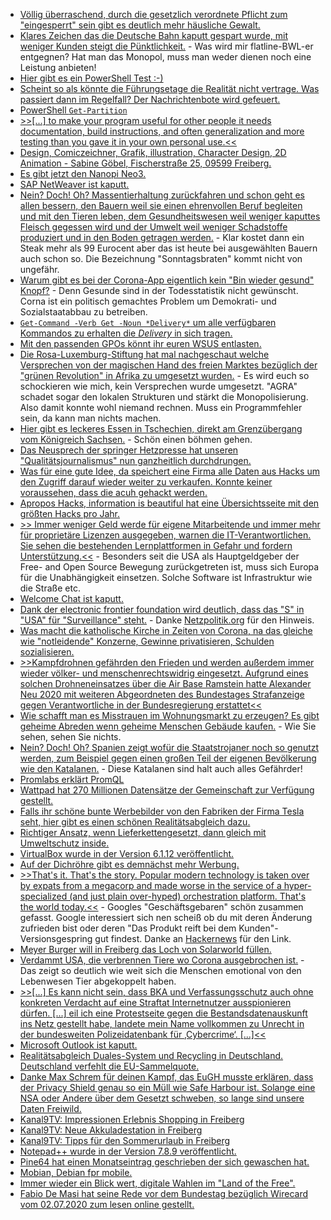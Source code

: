* [Völlig überraschend, durch die gesetzlich verordnete Pflicht zum "eingesperrt" sein gibt es deutlich mehr häusliche Gewalt.](https://blog.fefe.de/?ts=a1f5c1b5)
* [Klares Zeichen das die Deutsche Bahn kaputt gespart wurde, mit weniger Kunden steigt die Pünktlichkeit.](https://www.heise.de/news/Deutsche-Bahn-in-der-Corona-Krise-so-puenktlich-wie-lange-nicht-4841738.html) - Was wird mir flatline-BWL-er entgegnen? Hat man das Monopol, muss man weder dienen noch eine Leistung anbieten!
* [Hier gibt es ein PowerShell Test :-)](https://sid-500.com/2020/07/12/powershell-quiz-are-you-already-an-advanced-powershell-user/)
* [Scheint so als könnte die Führungsetage die Realität nicht vertrage. Was passiert dann im Regelfall? Der Nachrichtenbote wird gefeuert.](https://www.golem.de/news/car-software-org-volkswagen-entlaesst-software-chef-2007-149597.html)
* [PowerShell `Get-Partition`](https://www.ghacks.net/2020/07/13/microsoft-appears-to-have-fixed-the-recovery-partition-hell-in-windows-10/)
* [>>[...] to make your program useful for other people it needs documentation, build instructions, and often generalization and more testing than you gave it in your own personal use.<<](https://utcc.utoronto.ca/~cks/space/blog/sysadmin/RunningServersFredBrooks)
* [Design, Comiczeichner, Grafik, illustration, Character Design, 2D Animation - Sabine Göbel, Fischerstraße 25, 09599 Freiberg.](https://sagoebel.de/)
* [Es gibt jetzt den Nanopi Neo3.](https://www.golem.de/news/bastelrechner-nanopi-neo3-passt-auf-eine-halbe-kreditkarte-2007-149607.html)
* [SAP NetWeaver ist kaputt.](https://www.bleepingcomputer.com/news/security/critical-sap-recon-flaw-exposes-thousands-of-customers-to-attacks/)
* [Nein? Doch! Oh? Massentierhaltung zurückfahren und schon geht es allen bessern, den Bauern weil sie einen ehrenvollen Beruf begleiten und mit den Tieren leben, dem Gesundheitswesen weil weniger kaputtes Fleisch gegessen wird und der Umwelt weil weniger Schadstoffe produziert und in den Boden getragen werden.](https://www.sonnenseite.com/de/umwelt/stark-reduzierte-tierhaltung-a-lsung-diverser-umweltprobleme.html) - Klar kostet dann ein Steak mehr als 99 Eurocent aber das ist heute bei ausgewählten Bauern auch schon so. Die Bezeichnung "Sonntagsbraten" kommt nicht von ungefähr.
* [Warum gibt es bei der Corona-App eigentlich kein "Bin wieder gesund" Knopf?](https://netzpolitik.org/2020/was-vom-tage-uebrig-blieb-gesundmeldung-gesundheitsamt-und-google-klatsche/) - Denn Gesunde sind in der Todesstatistik nicht gewünscht. Corna ist ein politisch gemachtes Problem um Demokrati- und Sozialstaatabbau zu betreiben.
* [`Get-Command -Verb Get -Noun *Delivery*` um alle verfügbaren Kommandos zu erhalten die *Delivery* in sich tragen.](https://www.windowspro.de/wolfgang-sommergut/delivery-optimization-uebermittlungsoptimierung-zusammen-wsus-nutzen)
* [Mit den passenden GPOs könnt ihr euren WSUS entlasten.](https://www.windowspro.de/wolfgang-sommergut/delivery-optimization-uebermittlungsoptimierung-zusammen-wsus-nutzen)
* [Die Rosa-Luxemburg-Stiftung hat mal nachgeschaut welche Versprechen von der magischen Hand des freien Marktes bezüglich der "grünen Revolution" in Afrika zu umgesetzt wurden.](https://weltnetz.tv/ticker/2371-wusste-man-vorher-versprechen-der-konzerne-erweisen-sich-als-falsch) - Es wird euch so schockieren wie mich, kein Versprechen wurde umgesetzt. "AGRA" schadet sogar den lokalen Strukturen und stärkt die Monopolisierung. Also damit konnte wohl niemand rechnen. Muss ein Programmfehler sein, da kann man nichts machen.
* [Hier gibt es leckeres Essen in Tschechien, direkt am Grenzübergang vom Königreich Sachsen.](https://www.chata-barbora.cz/de/kontakt) - Schön einen böhmen gehen.
* [Das Neusprech der springer Hetzpresse hat unseren "Qualitätsjournalismus" nun ganzheitlich durchdrungen.](https://tuxproject.de/blog/2020/07/kann-journalist-sprache/)
* [Was für eine gute Idee, da speichert eine Firma alle Daten aus Hacks um den Zugriff darauf wieder weiter zu verkaufen. Konnte keiner voraussehen, dass die acuh gehackt werden.](https://www.golem.de/news/sicherheitsluecke-datenleck-sammler-data-viper-gehackt-2007-149634.html)
* [Apropos Hacks, information is beautiful hat eine Übersichtsseite mit den größten Hacks pro Jahr.](https://www.informationisbeautiful.net/visualizations/worlds-biggest-data-breaches-hacks/)
* [>> Immer weniger Geld werde für eigene Mitarbeitende und immer mehr für proprietäre Lizenzen ausgegeben, warnen die IT-Verantwortlichen. Sie sehen die bestehenden Lernplattformen in Gefahr und fordern Unterstützung.<<](https://netzpolitik.org/2020/gemeinsame-erklaerung-der-open-source-bildungsplattformen-lernplattformen-fordern-nachhaltige-finanzierung/) - Besonders seit die USA als Hauptgeldgeber der Free- and Open Source Bewegung zurückgetreten ist, muss sich Europa für die Unabhängigkeit einsetzen. Solche Software ist Infrastruktur wie die Straße etc.
* [Welcome Chat ist kaputt.](https://www.bleepingcomputer.com/news/security/android-chat-app-uses-public-code-to-spy-exposes-user-data/)
* [Dank der electronic frontier foundation wird deutlich, dass das "S" in "USA" für "Surveillance" steht.](https://atlasofsurveillance.org/) - Danke [Netzpolitik.org](https://netzpolitik.org/2020/datenbank-us-buergerrechtsorganisation-stellt-atlas-der-ueberwachung-vor/) für den Hinweis.
* [Was macht die katholische Kirche in Zeiten von Corona, na das gleiche wie "notleidende" Konzerne, Gewinne privatisieren, Schulden sozialisieren.](https://apnews.com/dab8261c68c93f24c0bfc1876518b3f6)
* [>>Kampfdrohnen gefährden den Frieden und werden außerdem immer wieder völker- und menschenrechtswidrig eingesetzt. Aufgrund eines solchen Drohneneinsatzes über die Air Base Ramstein hatte Alexander Neu  2020 mit weiteren Abgeordneten des Bundestages Strafanzeige gegen Verantwortliche in der Bundesregierung erstattet<<](https://weltnetz.tv/video/2373-beihilfe-zum-drohnenmord-strafanzeige-gegen-bundesregierung)
* [Wie schafft man es Misstrauen im Wohnungsmarkt zu erzeugen? Es gibt geheime Abreden wenn geheime Menschen Gebäude kaufen.](https://netzpolitik.org/2020/spekulation-abwenden-wie-frag-den-staat-die-berliner-wohnungspolitik-transparenter-machen-will/) - Wie Sie sehen, sehen Sie nichts.
* [Nein? Doch! Oh? Spanien zeigt wofür die Staatstrojaner noch so genutzt werden, zum Beispiel gegen einen großen Teil der eigenen Bevölkerung wie den Katalanen.](https://www.golem.de/news/nso-group-spanien-setzt-offenbar-staatstrojaner-gegen-katalanen-ein-2007-149659.html) - Diese Katalanen sind halt auch alles Gefährder!
* [Promlabs erklärt PromQL](https://promlabs.com/blog/2020/06/18/the-anatomy-of-a-promql-query)
* [Wattpad hat 270 Millionen Datensätze der Gemeinschaft zur Verfügung gestellt.](https://www.bleepingcomputer.com/news/security/wattpad-data-breach-exposes-account-info-for-millions-of-users/)
* [Falls ihr schöne bunte Werbebilder von den Fabriken der Firma Tesla seht, hier gibt es einen schönen Realitätsabgleich dazu.](https://twitter.com/InvestorSwan/status/1283278217164488704)
* [Richtiger Ansatz, wenn Lieferkettengesetzt, dann gleich mit Umweltschutz inside.](https://www.sonnenseite.com/de/wirtschaft/umweltschutz-im-lieferkettengesetz.html)
* [VirtualBox wurde in der Version 6.1.12 veröffentlicht.](https://www.planet3dnow.de/cms/56845-virtualbox-6-1-12/)
* [Auf der Dichröhre gibt es demnächst mehr Werbung.](https://www.golem.de/news/videoportal-youtube-will-mehr-werbepausen-2007-149668.html)
* [>>That's it. That's the story. Popular modern technology is taken over by expats from a megacorp and made worse in the service of a hyper-specialized (and just plain over-hyped) orchestration platform. That's the world today.<<](https://www.roguelazer.com/2020/07/etcd-or-why-modern-software-makes-me-sad/) - Googles "Geschäftsgebaren" schön zusammen gefasst. Google interessiert sich nen scheiß ob du mit deren Änderung zufrieden bist oder deren "Das Produkt reift bei dem Kunden"-Versionsgespring gut findest. Danke an [Hackernews](http://n-gate.com/hackernews/2020/07/14/0/) für den Link.
* [Meyer Burger will in Freiberg das Loch von Solarworld füllen.](https://www.sonnenseite.com/de/wirtschaft/solarindustrie-kommt-zurck-nach-deutschland.html)
* [Verdammt USA, die verbrennen Tiere wo Corona ausgebrochen ist.](https://netzfrauen.org/2020/07/15/covid-19-2/) - Das zeigt so deutlich wie weit sich die Menschen emotional von den Lebenwesen Tier abgekoppelt haben.
* [>>[...] Es kann nicht sein, dass BKA und Verfassungsschutz auch ohne konkreten Verdacht auf eine Straftat Internetnutzer ausspionieren dürfen. [...] eil ich eine Protestseite gegen die Bestandsdatenauskunft ins Netz gestellt habe, landete mein Name vollkommen zu Unrecht in der bundesweiten Polizeidatenbank für ‚Cybercrime‘. [...]<<](https://www.patrick-breyer.de/?p=592077)
* [Microsoft Outlook ist kaputt.](https://www.bleepingcomputer.com/news/microsoft/microsoft-outlook-is-crashing-worldwide-with-0xc0000005-errors-how-to-fix/)
* [Realitätsabgleich Duales-System und Recycling in Deutschland. Deutschland verfehlt die EU-Sammelquote.](https://www.sonnenseite.com/de/umwelt/elektroschrott-deutschland-verfehlt-eu-sammelquote-von-45-prozent-knapp.html)
* [Danke Max Schrem für deinen Kampf, das EuGH musste erklären, dass der Privacy Shield genau so ein Müll wie Safe Harbour ist. Solange eine NSA oder Andere über dem Gesetzt schweben, so lange sind unsere Daten Freiwild.](https://netzpolitik.org/2020/eugh-zum-privacy-shield-schuld-ist-das-system-der-massenueberwachung/)
* [Kanal9TV: Impressionen Erlebnis Shopping in Freiberg](https://www.youtube.com/watch?v=0lO9DhQ5M7k)
* [Kanal9TV: Neue Akkuladestation in Freiberg](https://www.youtube.com/watch?v=Yn9q1Tqqalc)
* [Kanal9TV: Tipps für den Sommerurlaub in Freiberg](https://www.youtube.com/watch?v=1VWCC-gsg7I)
* [Notepad++ wurde in der Version 7.8.9 veröffentlicht.](https://notepad-plus-plus.org/downloads/v7.8.9/)
* [Pine64 hat einen Monatseintrag geschrieben der sich gewaschen hat.](https://www.pine64.org/2020/07/15/july-updatepmos-ce-pre-orders-and-new-pinephone-version/)
* [Mobian, Debian fpr mobile.](https://mobian-project.org/)
* [Immer wieder ein Blick wert, digitale Wahlen im "Land of the Free".](https://blog.fefe.de/?ts=a1eef742)
* [Fabio De Masi hat seine Rede vor dem Bundestag bezüglich Wirecard vom 02.07.2020 zum lesen online gestellt.](https://www.linksfraktion.de/nc/parlament/reden/detail/fabio-de-masi-wirecard-skandal-wir-haben-als-erste-gewarnt/)
